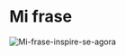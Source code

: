 # Mi frase

![Mi-frase-inspire-se-agora](https://user-images.githubusercontent.com/80595156/169623335-33180813-95c8-446b-947e-58df587419f7.gif)
